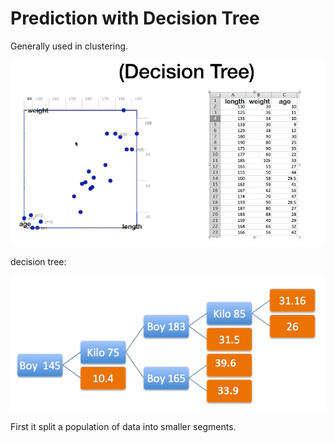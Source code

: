 # Prediction with Decision Tree
Generally used in clustering.

![alt text](https://github.com/erkanfatma/MachineLearning/blob/main/2.Prediction/5.DecisionTree/img/decisiontree_pred.png)

decision tree:

![alt text](https://github.com/erkanfatma/MachineLearning/blob/main/2.Prediction/5.DecisionTree/img/decisiontree_sol.png)

First it split a population of data into smaller segments.

